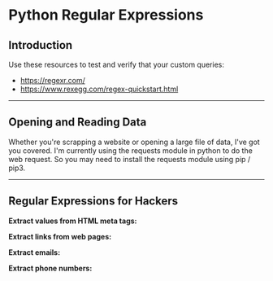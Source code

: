 # Python Regular Expressions

## Introduction
Use these resources to test and verify that your custom queries:
  * https://regexr.com/
  * https://www.rexegg.com/regex-quickstart.html

----------------------------------------------------------

## Opening and Reading Data
Whether you're scrapping a website or opening a large file of data, I've got you covered.  I'm currently using the requests module in python to do the web request.  So you may need to install the requests module using pip / pip3.

----------------------------------------------------------
## Regular Expressions for Hackers

**Extract values from HTML meta tags:**

**Extract links from web pages:**

**Extract emails:**

**Extract phone numbers:**
